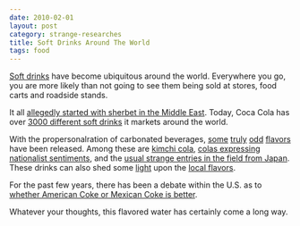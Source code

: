 ```yaml
---
date: 2010-02-01
layout: post
category: strange-researches
title: Soft Drinks Around The World
tags: food
---
```


[Soft drinks](http://en.wikipedia.org/wiki/Soft_drink) have become ubiquitous around the world. Everywhere you go, you are more likely than not going to see them being sold at stores, food carts and roadside stands.

It all [allegedly started with sherbet in the Middle East](http://www.saudiaramcoworld.com/issue/200505/the.world.s.first.soft.drink.htm). Today, Coca Cola has over [3000 different soft drinks](http://www.thecoca-colacompany.com/brands/brandlist.html) it markets around the world.  

With the propersonalration of carbonated beverages, [some](http://www.noodlepie.com/blog/softdrink/index.html) [truly](http://nowthatsnifty.blogspot.com/2009/05/popular-and-gross-soft-drinks-from.html) [odd](http://nowthatsnifty.blogspot.com/2009/06/popular-and-unique-soft-drinks-from.html) [flavors](http://www.cracked.com/article_17174_yogurt-pepsi-14-horrifying-soft-drinks-around-world.html) have been released. Among these are [kimchi cola](http://kimchimamas.typepad.com/kimchi_mamas/2007/06/kimchi_juice_an.html), [colas expressing nationalist sentiments](http://globalgluttononline.blogspot.com/2009/11/wha-cola-pakola.html), and the [usual strange entries in the field from Japan](http://inventorspot.com/articles/ten_bizarre_japanese_soft_drinks_5225?single=1). These drinks can also shed some [light](http://trifter.com/practical-travel/world-cuisine/fun-varieties-of-soda-pop-from-around-the-world/) upon the [local flavors](http://learnsomethingnewtoday.us/2008/05/19/popular-softdrinks-from-around-the-world/).  

For the past few years, there has been a debate within the U.S. as to [whether American Coke or Mexican Coke is better](http://www.nytimes.com/2009/10/11/magazine/11fob-consumed-t.html).  

Whatever your thoughts, this flavored water has certainly come a long way.